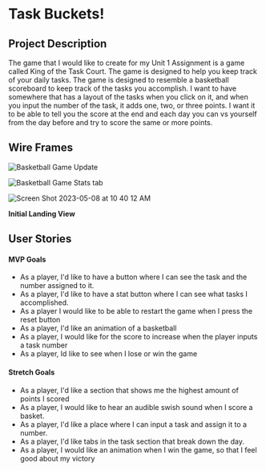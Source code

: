 # Task Buckets!

## Project Description 

The game that I would like to create for my Unit 1 Assignment is a game called King of the Task Court. The game is designed to help you keep track of your daily tasks. The game is designed to resemble a basketball scoreboard to keep track of the tasks you accomplish. I want to have somewhere that has a layout of the tasks when you click on it, and when you input the number of the task, it adds one, two, or three points. I want it to be able to tell you the score at the end and each day you can vs yourself from the day before and try to score the same or more points. 

## Wire Frames



![Basketball Game Update](https://user-images.githubusercontent.com/131619471/236854689-bdbf690a-d878-4f71-9956-9ace4f9113f3.jpg)

![Basketball Game Stats tab](https://user-images.githubusercontent.com/131619471/236854736-92cd4360-6cf7-4234-b50e-960c80e7ec25.jpg)

![Screen Shot 2023-05-08 at 10 40 12 AM](https://user-images.githubusercontent.com/131619471/236855461-55475b8d-8007-4f89-ac7e-609330fff1dc.jpg)


**Initial Landing View**



## User Stories

#### MVP Goals

- As a player, I'd like to have a button where I can see the task and the number assigned to it.
- As a player, I'd like to have a stat button where I can see what tasks I accomplished.
- As a player I would like to be able to restart the game when I press the reset button
- As a player, I'd like an animation of a basketball
- As a player, I would like for the score to increase when the player inputs a task number 
- As a player, Id like to see when I lose or win the game

#### Stretch Goals

- As a player, I'd like a section that shows me the highest amount of points I scored
- As a player, I would like to hear an audible swish sound when I score a basket.
- As a player, I'd like a place where I can input a task and assign it to a number.
- As a player, I'd like tabs in the task section that break down the day.
- As a player, I would like an animation when I win the game, so that I feel good about my victory







